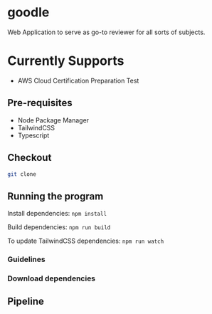 # goodle

Web Application to serve as go-to reviewer for all sorts of subjects.

# Currently Supports

* AWS Cloud Certification Preparation Test 

## Pre-requisites

* Node Package Manager
* TailwindCSS
* Typescript

## Checkout

```bash
git clone 

```

## Running the program

Install dependencies:
`npm install`

Build dependencies:
`npm run build`

To update TailwindCSS dependencies:
`npm run watch`

### Guidelines



### Download dependencies



## Pipeline

